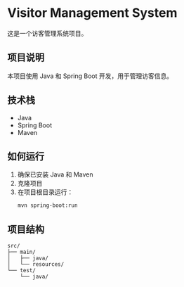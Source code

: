 # Visitor Management System

这是一个访客管理系统项目。

## 项目说明

本项目使用 Java 和 Spring Boot 开发，用于管理访客信息。

## 技术栈

- Java
- Spring Boot
- Maven

## 如何运行

1. 确保已安装 Java 和 Maven
2. 克隆项目
3. 在项目根目录运行：
   ```bash
   mvn spring-boot:run
   ```

## 项目结构

```
src/
├── main/
│   ├── java/
│   └── resources/
└── test/
    └── java/
``` 